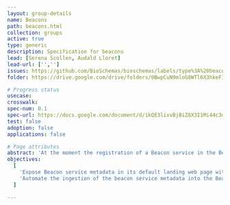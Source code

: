 ```yaml
---
layout: group-details
name: Beacons
path: beacons.html
collection: groups
active: true
type: generic
description: Specification for beacons
lead: [Serena Scollen, Audald Lloret]
lead-url: ['','']
issues: https://github.com/BioSchemas/bioschemas/labels/type%3A%20beacons
folder: https://drive.google.com/drive/folders/0BwpCuN9mloG8WTl6X3hkeFIwems

# Progress status
usecase:
crosswalk:
spec-num: 0.1
spec-url: https://docs.google.com/document/d/1kQE3lixvBjBiZ8X3I1Mi44c3dcdgf4SshoGdNX5-_TE/edit
test: false
adoption: false
applications: false

# Page attributes
abstract: 'At the moment the registration of a Beacon service in the Beacon Network is done manually and needs to be updated manually if the beacon service changes.'
objectives:
  [
    'Expose Beacon service metadata in its default landing web page with Bioschemas',
    'Automate the ingestion of the beacon service metadata into the Beacon Network'
  ]

---
```

